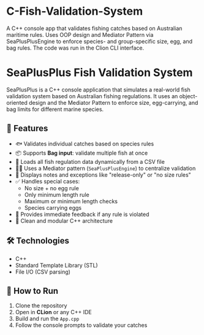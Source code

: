 # C-Fish-Validation-System
A C++ console app that validates fishing catches based on Australian maritime rules. Uses OOP design and Mediator Pattern via SeaPlusPlusEngine to enforce species- and group-specific size, egg, and bag rules. The code was run in the Clion CLI interface.

# SeaPlusPlus Fish Validation System

SeaPlusPlus is a C++ console application that simulates a real-world fish validation system based on Australian fishing regulations. It uses an object-oriented design and the Mediator Pattern to enforce size, egg-carrying, and bag limits for different marine species.

## 🎯 Features

- 🐟 Validates individual catches based on species rules
- 📦 Supports **Bag input**: validate multiple fish at once
- 📁 Loads all fish regulation data dynamically from a CSV file
- 👨‍✈️ Uses a Mediator pattern (`SeaPlusPlusEngine`) to centralize validation
- 📜 Displays notes and exceptions like "release-only" or "no size rules"
- ✅ Handles special cases:
  - No size + no egg rule
  - Only minimum length rule
  - Maximum or minimum length checks
  - Species carrying eggs
- 🚫 Provides immediate feedback if any rule is violated
- 🧠 Clean and modular C++ architecture

## 🛠️ Technologies

- C++
- Standard Template Library (STL)
- File I/O (CSV parsing)

## 🚀 How to Run

1. Clone the repository
2. Open in **CLion** or any C++ IDE
3. Build and run the `App.cpp`
4. Follow the console prompts to validate your catches
